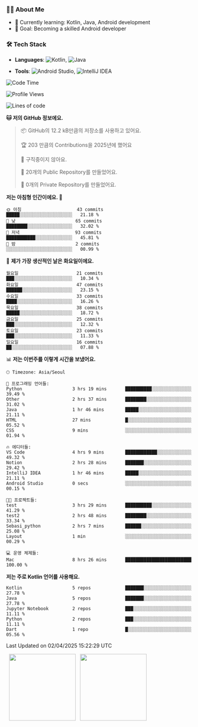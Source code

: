 ### 👨‍💻 About Me
- 🌱 Currently learning: Kotlin, Java, Android development
- 🎯 Goal: Becoming a skilled Android developer

### 🛠 Tech Stack
- **Languages**: ![Kotlin](https://img.shields.io/badge/Kotlin-0095D5?style=flat-square&logo=kotlin&logoColor=white), 
![Java](https://img.shields.io/badge/Java-007396?style=flat-square&logo=coffeescript&logoColor=white)

- **Tools**:
![Android Studio](https://img.shields.io/badge/Android%20Studio-3DDC84?style=flat-square&logo=android-studio&logoColor=white), 
![IntelliJ IDEA](https://img.shields.io/badge/IntelliJ%20IDEA-000000?style=flat-square&logo=intellij-idea&logoColor=white)

<!--START_SECTION:waka-->
![Code Time](http://img.shields.io/badge/Code%20Time-65%20hrs%2048%20mins-blue)

![Profile Views](http://img.shields.io/badge/Profile%20Views-0-blue)

![Lines of code](https://img.shields.io/badge/%EC%A0%80%EB%8A%94%20%EC%97%AC%ED%83%9C%EA%B9%8C%EC%A7%80%20-137.4%20thousand%20%EC%A4%84%EC%9D%98%20%EC%BD%94%EB%93%9C%EB%A5%BC%20%EC%9E%91%EC%84%B1%ED%96%88%EC%96%B4%EC%9A%94.-blue)

**🐱 저의 GitHub 정보에요.** 

> 📦 GitHub의 12.2 kB만큼의 저장소를 사용하고 있어요. 
 > 
> 🏆 203 만큼의 Contributions을 2025년에 했어요
 > 
> 🚫 구직중이지 않아요.
 > 
> 📜 20개의 Public Repository를 만들었어요. 
 > 
> 🔑 0개의 Private Repository를 만들었어요. 
 > 
**저는 아침형 인간이에요. 🐤** 

```text
🌞 아침                     43 commits          █████░░░░░░░░░░░░░░░░░░░░   21.18 % 
🌆 낮　                     65 commits          ████████░░░░░░░░░░░░░░░░░   32.02 % 
🌃 저녁                     93 commits          ███████████░░░░░░░░░░░░░░   45.81 % 
🌙 밤　                     2 commits           ░░░░░░░░░░░░░░░░░░░░░░░░░   00.99 % 
```
📅 **제가 가장 생산적인 날은 화요일이에요.** 

```text
월요일                      21 commits          ███░░░░░░░░░░░░░░░░░░░░░░   10.34 % 
화요일                      47 commits          ██████░░░░░░░░░░░░░░░░░░░   23.15 % 
수요일                      33 commits          ████░░░░░░░░░░░░░░░░░░░░░   16.26 % 
목요일                      38 commits          █████░░░░░░░░░░░░░░░░░░░░   18.72 % 
금요일                      25 commits          ███░░░░░░░░░░░░░░░░░░░░░░   12.32 % 
토요일                      23 commits          ███░░░░░░░░░░░░░░░░░░░░░░   11.33 % 
일요일                      16 commits          ██░░░░░░░░░░░░░░░░░░░░░░░   07.88 % 
```


📊 **저는 이번주를 이렇게 시간을 보냈어요.** 

```text
🕑︎ Timezone: Asia/Seoul

💬 프로그래밍 언어들: 
Python                   3 hrs 19 mins       ██████████░░░░░░░░░░░░░░░   39.49 % 
Other                    2 hrs 37 mins       ████████░░░░░░░░░░░░░░░░░   31.02 % 
Java                     1 hr 46 mins        █████░░░░░░░░░░░░░░░░░░░░   21.11 % 
HTML                     27 mins             █░░░░░░░░░░░░░░░░░░░░░░░░   05.52 % 
CSS                      9 mins              ░░░░░░░░░░░░░░░░░░░░░░░░░   01.94 % 

🔥 에디터들: 
VS Code                  4 hrs 9 mins        ████████████░░░░░░░░░░░░░   49.32 % 
Notion                   2 hrs 28 mins       ███████░░░░░░░░░░░░░░░░░░   29.42 % 
IntelliJ IDEA            1 hr 46 mins        █████░░░░░░░░░░░░░░░░░░░░   21.11 % 
Android Studio           0 secs              ░░░░░░░░░░░░░░░░░░░░░░░░░   00.15 % 

🐱‍💻 프로젝트들: 
test                     3 hrs 29 mins       ██████████░░░░░░░░░░░░░░░   41.29 % 
test2                    2 hrs 48 mins       ████████░░░░░░░░░░░░░░░░░   33.34 % 
Sebasi_python            2 hrs 7 mins        ██████░░░░░░░░░░░░░░░░░░░   25.08 % 
Layout                   1 min               ░░░░░░░░░░░░░░░░░░░░░░░░░   00.29 % 

💻 운영 체제들: 
Mac                      8 hrs 26 mins       █████████████████████████   100.00 % 
```

**저는 주로 Kotlin 언어를 사용해요.** 

```text
Kotlin                   5 repos             ███████░░░░░░░░░░░░░░░░░░   27.78 % 
Java                     5 repos             ███████░░░░░░░░░░░░░░░░░░   27.78 % 
Jupyter Notebook         2 repos             ███░░░░░░░░░░░░░░░░░░░░░░   11.11 % 
Python                   2 repos             ███░░░░░░░░░░░░░░░░░░░░░░   11.11 % 
Dart                     1 repo              █░░░░░░░░░░░░░░░░░░░░░░░░   05.56 % 
```




 Last Updated on 02/04/2025 15:22:29 UTC
<!--END_SECTION:waka-->

<p>
  <img height="180em" src="https://github-readme-stats.vercel.app/api?username=JongHyun070105&show_icons=true&include_all_commits=true&bg_color=0d1117&title_color=ffffff&text_color=c9d1d9&icon_color=79ff97">
  <img height="180em" src="https://github-readme-stats.vercel.app/api/top-langs/?username=JongHyun070105&layout=compact&langs_count=4&bg_color=0d1117&title_color=ffffff&text_color=c9d1d9&hide=php,jupyter%20notebook&hide_repo=EcoStep,mimir,git-session">
</p>
